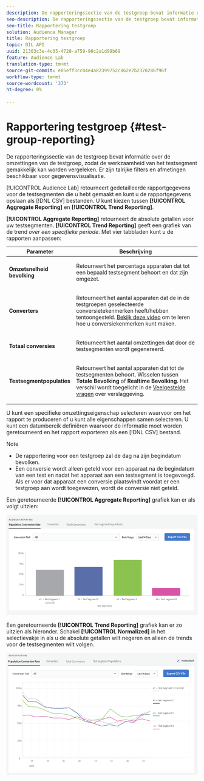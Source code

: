 ```yaml
---
description: De rapporteringssectie van de testgroep bevat informatie over de omzettingen van de testgroep, zodat de werkzaamheid van het testsegment gemakkelijk kan worden vergeleken. Er zijn talrijke filters en afmetingen beschikbaar voor gegevensvisualisatie.
seo-description: De rapporteringssectie van de testgroep bevat informatie over de omzettingen van de testgroep, zodat de werkzaamheid van het testsegment gemakkelijk kan worden vergeleken. Er zijn talrijke filters en afmetingen beschikbaar voor gegevensvisualisatie.
seo-title: Rapportering testgroep
solution: Audience Manager
title: Rapportering testgroep
topic: DIL API
uuid: 21303c3e-4c05-4728-a759-96c2a1d99b69
feature: Audience Lab
translation-type: tm+mt
source-git-commit: e05eff3cc04e4a82399752c862e2b2370286f96f
workflow-type: tm+mt
source-wordcount: '373'
ht-degree: 0%

---
```



# Rapportering testgroep {#test-group-reporting}

De rapporteringssectie van de testgroep bevat informatie over de omzettingen van de testgroep, zodat de werkzaamheid van het testsegment gemakkelijk kan worden vergeleken. Er zijn talrijke filters en afmetingen beschikbaar voor gegevensvisualisatie.

[!UICONTROL Audience Lab] retourneert gedetailleerde rapportgegevens voor de testsegmenten die u hebt gemaakt en kunt u de rapportgegevens opslaan als [!DNL CSV] bestanden. U kunt kiezen tussen **[!UICONTROL Aggregate Reporting]** en **[!UICONTROL Trend Reporting]**.

**[!UICONTROL Aggregate Reporting]** retourneert de absolute getallen voor uw testsegmenten. **[!UICONTROL Trend Reporting]** geeft een grafiek van de trend *over een specifieke periode*. Met vier tabbladen kunt u de rapporten aanpassen:

<table id="table_446384AE9A36408A9C570CB7DB72C3D6"> 
 <thead> 
  <tr> 
   <th colname="col1" class="entry"> Parameter </th> 
   <th colname="col2" class="entry"> Beschrijving </th> 
  </tr> 
 </thead>
 <tbody> 
  <tr> 
   <td colname="col1"> <p> <b><span class="uicontrol"> Omzetsnelheid bevolking</span></b> </p> </td> 
   <td colname="col2"> <p>Retourneert het percentage apparaten dat tot een bepaald testsegment behoort en dat zijn omgezet. </p> </td> 
  </tr> 
  <tr> 
   <td colname="col1"> <p> <b><span class="uicontrol"> Converters</span></b> </p> </td> 
   <td colname="col2"> <p>Retourneert het aantal apparaten dat de in de testgroepen geselecteerde conversietekenmerken heeft/hebben tentoongesteld. <a href="https://helpx.adobe.com/audience-manager/kt/using/creating-conversion-traits-feature-video-use.html" format="https" scope="external"> Bekijk deze video</a> om te leren hoe u conversiekenmerken kunt maken. </p> </td> 
  </tr> 
  <tr> 
   <td colname="col1"> <p> <b><span class="uicontrol"> Totaal conversies</span></b> </p> </td> 
   <td colname="col2"> <p>Retourneert het aantal omzettingen dat door de testsegmenten wordt gegenereerd. </p> </td> 
  </tr> 
  <tr> 
   <td colname="col1"> <p> <b><span class="uicontrol"> Testsegmentpopulaties</span></b> </p> </td> 
   <td colname="col2"> <p>Retourneert het aantal apparaten dat tot de testsegmenten behoort. Wisselen tussen <b><span class="uicontrol"> Totale Bevolking</span></b> of <b><span class="uicontrol"> Realtime Bevolking</span></b>. Het verschil wordt toegelicht in de <a href="../../faq/faq-reporting.md"> Veelgestelde vragen</a> over verslaggeving. </p> </td>
  </tr>
 </tbody>
</table>

U kunt een specifieke omzettingseigenschap selecteren waarvoor om het rapport te produceren of u kunt alle eigenschappen samen selecteren. U kunt een datumbereik definiëren waarvoor de informatie moet worden geretourneerd en het rapport exporteren als een [!DNL CSV] bestand.

>[!NOTE]
>
>* De rapportering voor een testgroep zal de dag na zijn begindatum bevolken.
>* Een conversie wordt alleen geteld voor een apparaat na de begindatum van een test en nadat het apparaat aan een testsegment is toegevoegd. Als er voor dat apparaat een conversie plaatsvindt voordat er een testgroep aan wordt toegewezen, wordt de conversie niet geteld.


Een geretourneerde **[!UICONTROL Aggregate Reporting]** grafiek kan er als volgt uitzien:

![](assets/aggregate-reporting.PNG)

Een geretourneerde **[!UICONTROL Trend Reporting]** grafiek kan er zo uitzien als hieronder. Schakel **[!UICONTROL Normalized]** in het selectievakje in als u de absolute getallen wilt negeren en alleen de trends voor de testsegmenten wilt volgen.

![](assets/trend-reporting.PNG)